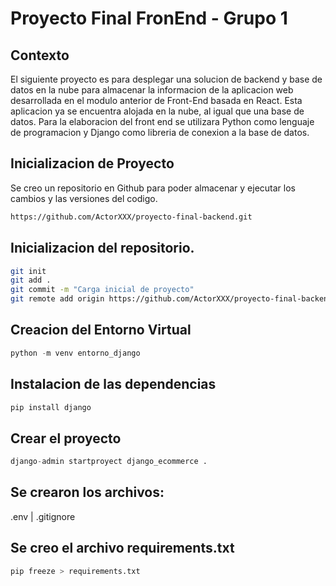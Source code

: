 # Proyecto Final FronEnd - Grupo 1

## Contexto
El siguiente proyecto es para desplegar una solucion de backend y base de datos en la nube para almacenar la informacion de la aplicacion web desarrollada en el modulo anterior de Front-End basada en React.
Esta aplicacion ya se encuentra alojada en la nube, al igual que una base de datos. Para la elaboracion del front end se utilizara Python como lenguaje de programacion y Django como libreria de conexion a la base de datos.

## Inicializacion de Proyecto
Se creo un repositorio en Github para poder almacenar y ejecutar los cambios y las versiones del codigo.
```bash
https://github.com/ActorXXX/proyecto-final-backend.git
```

## Inicializacion del repositorio.

```bash
git init
git add .
git commit -m "Carga inicial de proyecto"
git remote add origin https://github.com/ActorXXX/proyecto-final-backend.git
```

## Creacion del Entorno Virtual
```python
python -m venv entorno_django
```

## Instalacion de las dependencias
```python
pip install django
```

## Crear el proyecto
```python
django-admin startproyect django_ecommerce .
```

## Se crearon los archivos:
.env | .gitignore

## Se creo el archivo requirements.txt
```bash
pip freeze > requirements.txt
```

